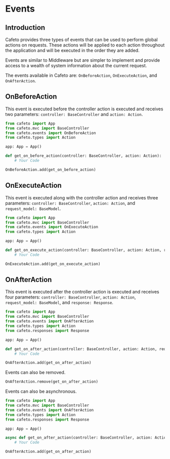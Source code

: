 # Events

## Introduction

Cafeto provides three types of events that can be used to perform global actions on requests. These actions will be applied to each action throughout the application and will be executed in the order they are added.

Events are similar to Middleware but are simpler to implement and provide access to a wealth of system information about the current request.

The events available in Cafeto are: `OnBeforeAction`, `OnExecuteAction`, and `OnAfterAction`.

## OnBeforeAction

This event is executed before the controller action is executed and receives two parameters: `controller: BaseController` and `action: Action`.

```python
from cafeto import App
from cafeto.mvc import BaseController
from cafeto.events import OnBeforeAction
from cafeto.types import Action

app: App = App()

def get_on_before_action(controller: BaseController, action: Action):
    # Your Code

OnBeforeAction.add(get_on_before_action)
```

## OnExecuteAction

This event is executed along with the controller action and receives three parameters: `controller: BaseController`, `action: Action`, and `request_model: BaseModel`.

```python
from cafeto import App
from cafeto.mvc import BaseController
from cafeto.events import OnExecuteAction
from cafeto.types import Action

app: App = App()

def get_on_execute_action(controller: BaseController, action: Action, request_model: BaseRequest):
    # Your Code

OnExecuteAction.add(get_on_execute_action)
```

## OnAfterAction

This event is executed after the controller action is executed and receives four parameters: `controller: BaseController`, `action: Action`, `request_model: BaseModel`, and `response: Response`.

```python
from cafeto import App
from cafeto.mvc import BaseController
from cafeto.events import OnAfterAction
from cafeto.types import Action
from cafeto.responses import Response

app: App = App()

def get_on_after_action(controller: BaseController, action: Action, request_model: BaseRequest, response: Response):
    # Your Code

OnAfterAction.add(get_on_after_action)
```

Events can also be removed.

```python
OnAfterAction.remove(get_on_after_action)
```

Events can also be asynchronous.

```python
from cafeto import App
from cafeto.mvc import BaseController
from cafeto.events import OnAfterAction
from cafeto.types import Action
from cafeto.responses import Response

app: App = App()

async def get_on_after_action(controller: BaseController, action: Action, request_model: BaseRequest, response: Response):
    # Your Code

OnAfterAction.add(get_on_after_action)
```